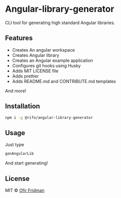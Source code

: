 # Angular-library-generator
CLI tool for generating high standard Angular libraries.

## Features 
- Creates An angular workspace 
- Creates Angular library
- Creates an Angular example application
- Configures git hooks using Husky
- Adds MIT LICENSE file
- Adds prettier
- Adds README.md and CONTRIBUTE.md templates

And more!

 
## Installation
```sh
npm i -g @rifo/angular-library-generator 
```

## Usage
Just type 
```sh
genAngularLib 
```
And start generating!

## License

MIT &copy; [Ofir Fridman](https://github.com/ofirrifo)

